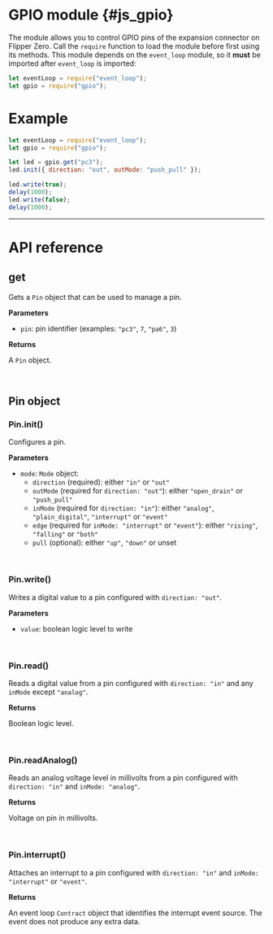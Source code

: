 # GPIO module {#js_gpio}

The module allows you to control GPIO pins of the expansion connector on Flipper Zero. Call the `require` function to load the module before first using its methods. This module depends on the `event_loop` module, so it **must** be imported after `event_loop` is imported:

```js
let eventLoop = require("event_loop");
let gpio = require("gpio");
```

# Example
```js
let eventLoop = require("event_loop");
let gpio = require("gpio");

let led = gpio.get("pc3");
led.init({ direction: "out", outMode: "push_pull" });

led.write(true);
delay(1000);
led.write(false);
delay(1000);
```

---

# API reference
## get
Gets a `Pin` object that can be used to manage a pin.

**Parameters**
  - `pin`: pin identifier (examples: `"pc3"`, `7`, `"pa6"`, `3`)

**Returns**

A `Pin` object.

<br>

## Pin object
### Pin.init()
Configures a pin.

**Parameters**
  - `mode`: `Mode` object:
    - `direction` (required): either `"in"` or `"out"`
    - `outMode` (required for `direction: "out"`): either `"open_drain"` or
      `"push_pull"`
    - `inMode` (required for `direction: "in"`): either `"analog"`,
      `"plain_digital"`, `"interrupt"` or `"event"`
    - `edge` (required for `inMode: "interrupt"` or `"event"`): either
      `"rising"`, `"falling"` or `"both"`
    - `pull` (optional): either `"up"`, `"down"` or unset

<br>

### Pin.write()
Writes a digital value to a pin configured with `direction: "out"`.

**Parameters**
  - `value`: boolean logic level to write

<br>

### Pin.read()
Reads a digital value from a pin configured with `direction: "in"` and any
`inMode` except `"analog"`.

**Returns**

Boolean logic level.

<br>

### Pin.readAnalog()
Reads an analog voltage level in millivolts from a pin configured with
`direction: "in"` and `inMode: "analog"`.

**Returns**

Voltage on pin in millivolts.

<br>

### Pin.interrupt()
Attaches an interrupt to a pin configured with `direction: "in"` and
`inMode: "interrupt"` or `"event"`.

**Returns**

An event loop `Contract` object that identifies the interrupt event source. The
event does not produce any extra data.
